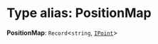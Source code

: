 # Type alias: PositionMap

**PositionMap**: `Record`<`string`, [`IPoint`](/en/auto-docs/free-layout-editor/interfaces/IPoint.md)>

